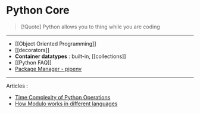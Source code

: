 # Python Core 

>[!Quote] Python allows you to thing while you are coding 

---
- [[Object Oriented Programming]] 
- [[decorators]]
- **Container datatypes** : built-in, [[collections]]
- [[Python FAQ]]
- [Package Manager - pipenv](Package%20Manager%20-%20pipenv.md)

---
Articles : 
- [Time Complexity of Python Operations](https://wiki.python.org/moin/TimeComplexity) 
- [How Modulo works in different languages](https://en.wikipedia.org/wiki/Modulo)